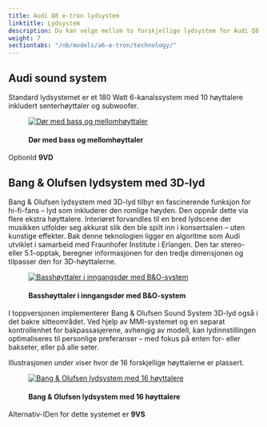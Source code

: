 ```yaml
---
title: Audi Q8 e-tron lydsystem
linktitle: Lydsystem
description: Du kan velge mellom to forskjellige lydsystem for Audi Q8 e-tron
weight: 7
sectiontabs: "/nb/models/a6-e-tron/technology/"
---
```

<!-- markdownlint-disable MD033 -->
## Audi sound system

Standard lydsystemet er et 180 Watt 6-kanalssystem med 10 høyttalere inkludert senterhøyttaler og subwoofer.

<figure>
    <a href="https://media.electrichasgoneaudi.net/multimedia/models/e-tron/technology/soundsystem/standard_door_speakers.jpg">
        <img src="https://media.electrichasgoneaudi.net/multimedia/models/e-tron/technology/soundsystem/standard_door_speakerss.jpg"
        class="img-fluid" alt="Dør med bass og mellomhøyttaler" title="Dør med bass og mellomhøyttaler">
    </a>
    <figcaption><h4>Dør med bass og mellomhøyttaler</h4></figcaption>
</figure>

OptionId **9VD**

## Bang & Olufsen lydsystem med 3D-lyd

Bang & Olufsen lydsystem med 3D-lyd tilbyr en fascinerende funksjon for hi-fi-fans – lyd som inkluderer den romlige høyden. Den oppnår dette via flere ekstra høyttalere. Interiøret forvandles til en bred lydscene der musikken utfolder seg akkurat slik den ble spilt inn i konsertsalen – uten kunstige effekter. Bak denne teknologien ligger en algoritme som Audi utviklet i samarbeid med Fraunhofer Institute i Erlangen. Den tar stereo- eller 5.1-opptak, beregner informasjonen for den tredje dimensjonen og tilpasser den for 3D-høyttalerne.

<figure>
    <a href="https://media.electrichasgoneaudi.net/multimedia/models/e-tron/technology/soundsystem/bo_door_speaker.jpg">
        <img src="https://media.electrichasgoneaudi.net/multimedia/models/e-tron/technology/soundsystem/bo_door_speakers.jpg"
        class="img-fluid" alt="Basshøyttaler i inngangsdør med B&O-system" title="Basshøyttaler i inngangsdør med B&O-system">
    </a>
    <figcaption><h4>Basshøyttaler i inngangsdør med B&O-system</h4></figcaption>
</figure>

I toppversjonen implementerer Bang & Olufsen Sound System 3D-lyd også i det bakre sitteområdet. Ved hjelp av MMI-systemet og en separat kontrollenhet for bakpassasjerene, avhengig av modell, kan lydinnstillingen optimaliseres til personlige preferanser – med fokus på enten for- eller bakseter, eller på alle seter.

Illustrasjonen under viser hvor de 16 forskjellige høyttalerne er plassert.

<figure>
    <a href="https://media.electrichasgoneaudi.net/multimedia/models/e-tron/technology/soundsystem/soundsystem1.jpg">
        <img src="https://media.electrichasgoneaudi.net/multimedia/models/e-tron/technology/soundsystem/soundsystem1s.jpg"
        class="img-fluid" alt="Bang & Olufsen lydsystem med 16 høyttalere" title="Bang & Olufsen lydsystem med 16 høyttalere">
    </a>
    <figcaption><h4>Bang & Olufsen lydsystem med 16 høyttalere</h4></figcaption>
</figure>

Alternativ-IDen for dette systemet er **9VS**
